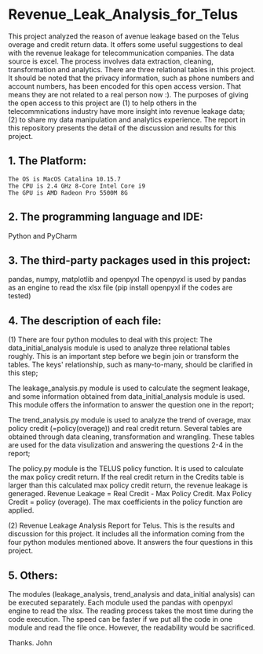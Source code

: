 # Revenue_Leak_Analysis_for_Telus
This project analyzed the reason of avenue leakage based on the Telus overage and credit return data. It offers some useful suggestions to deal with the revenue leakage for telecommunication companies. The data source is excel. The process involves data extraction, cleaning, transformation and analytics. There are three relational tables in this project. It should be noted that the privacy information, such as phone numbers and account numbers, has been encoded for this open access version. That means they are not related to a real person now :). The purposes of giving the open access to this project are (1) to help others in the telecommnications industry have more insight into revenue leakage data; (2) to share my data manipulation and analytics experience. The report in this repository presents the detail of the discussion and results for this project.

## 1. The Platform:
	The OS is MacOS Catalina 10.15.7
	The CPU is 2.4 GHz 8-Core Intel Core i9
	The GPU is AMD Radeon Pro 5500M 8G

## 2. The programming language and IDE:
Python and PyCharm

## 3. The third-party packages used in this project:
pandas, numpy, matplotlib and openpyxl
The openpyxl is used by pandas as an engine to read the xlsx file (pip install openpyxl if the codes are tested)

## 4. The description of each file:
(1) There are four python modules to deal with this project:
The data_initial_analysis module is used to analyze three relational tables roughly. This is an important step before we begin join or transform the tables.
The keys' relationship, such as many-to-many, should be clarified in this step;

The leakage_analysis.py module is used to calculate the segment leakage, and some information obtained from data_initial_analysis module is used. This module offers the information to answer the question one in the report;

The trend_analysis.py module is used to analyze the trend of overage, max policy credit (=policy(overage)) and real credit return. Several tables are obtained through data cleaning, transformation and wrangling. These tables are used for the data visulization and answering the questions 2-4 in the report;

The policy.py module is the TELUS policy function. It is used to calculate the max policy credit return. If the real credit return in the Credits table is larger than this calculated max policy credit return, the revenue leakage is generaged. Revenue Leakage = Real Credit - Max Policy Credit. Max Policy Credit = policy (overage). The max coefficients in the policy function are applied.

(2) Revenue Leakage Analysis Report for Telus. This is the results and discussion for this project. It includes all the information coming from the four python modules mentioned above. It answers the four questions in this project. 

## 5. Others:
The modules (leakage_analysis, trend_analysis and data_initial analysis) can be executed separately. Each module used the pandas with openpyxl engine to read the xlsx. The reading process takes the most time during the code execution. The speed can be faster if we put all the code in one module and read the file once. However, the readability would be sacrificed.


Thanks.
John
